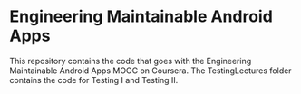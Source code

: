 # Engineering Maintainable Android Apps

This repository contains the code that goes with the Engineering Maintainable Android Apps MOOC on Coursera. The TestingLectures folder contains the code for Testing I and Testing II. 



